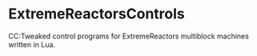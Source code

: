# ExtremeReactorsControls
CC:Tweaked control programs for ExtremeReactors multiblock machines written in Lua.
